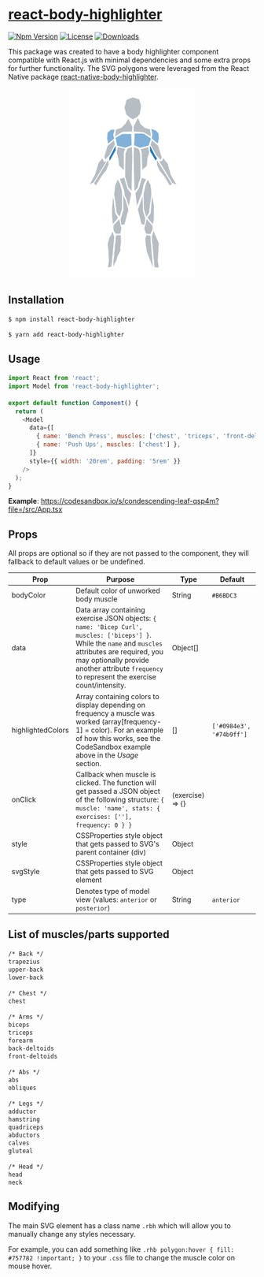 # [react-body-highlighter](https://www.npmjs.com/package/react-body-highlighter)

[![Npm Version][npm-version-image]][npm-version-url]
[![License][license-image]][license-url]
[![Downloads][downloads-image]][downloads-url]

This package was created to have a body highlighter component compatible with React.js with minimal dependencies and some extra props for further functionality. The SVG polygons were leveraged from the React Native package [react-native-body-highlighter](https://github.com/HichamELBSI/react-native-body-highlighter).

<p align="center">
  <img width="260" src="https://raw.githubusercontent.com/GV79/react-body-highlighter/master/image/anterior-example.png" alt="React Body Highlighter">
</p>

## Installation

```sh
$ npm install react-body-highlighter
```

```sh
$ yarn add react-body-highlighter
```

## Usage

```js
import React from 'react';
import Model from 'react-body-highlighter';

export default function Component() {
  return (
    <Model
      data={[
        { name: 'Bench Press', muscles: ['chest', 'triceps', 'front-deltoids'] },
        { name: 'Push Ups', muscles: ['chest'] },
      ]}
      style={{ width: '20rem', padding: '5rem' }}
    />
  );
}
```

**Example**: https://codesandbox.io/s/condescending-leaf-qsp4m?file=/src/App.tsx

## Props

All props are optional so if they are not passed to the component, they will fallback to default values or be undefined.

| Prop              | Purpose                                                                                     | Type             | Default                  |
| ----------------- | ------------------------------------------------------------------------------------------- | ---------------- | -----------------------  |
| bodyColor         | Default color of unworked body muscle                                                       | String           | `#B6BDC3`                |
| data              | Data array containing exercise JSON objects: `{ name: 'Bicep Curl', muscles: ['biceps'] }`. While the `name` and `muscles` attributes are required, you may optionally provide another attribute `frequency` to represent the exercise count/intensity.                       | Object[]         |                          |
| highlightedColors | Array containing colors to display depending on frequency a muscle was worked (array[frequency-1] = color). For an example of how this works, see the CodeSandbox example above in the *Usage* section.                                                                 | []               | `['#0984e3', '#74b9ff']` |
| onClick           | Callback when muscle is clicked. The function will get passed a JSON object of the following structure: `{ muscle: 'name', stats: { exercises: [''], frequency: 0 } }`                                                                                                 | (exercise) => {} |                         |
| style             | CSSProperties style object that gets passed to SVG's parent container (div)                 | Object           |                          |
| svgStyle          | CSSProperties style object that gets passed to SVG element                                  | Object           |                          |
| type              | Denotes type of model view (values: `anterior` or `posterior`)                              | String           | `anterior`               |

## List of muscles/parts supported

```
/* Back */
trapezius
upper-back
lower-back

/* Chest */
chest

/* Arms */
biceps
triceps
forearm
back-deltoids
front-deltoids

/* Abs */
abs
obliques

/* Legs */
adductor
hamstring
quadriceps
abductors
calves
gluteal

/* Head */
head
neck
```

## Modifying

The main SVG element has a class name `.rbh` which will allow you to manually change any styles necessary.

For example, you can add something like `.rhb polygon:hover { fill: #757782 !important; }` to your `.css` file to change the muscle color on mouse hover.

[license-image]: http://img.shields.io/npm/l/react-body-highlighter.svg
[license-url]: LICENSE
[downloads-image]: http://img.shields.io/npm/dm/react-body-highlighter.svg
[downloads-url]: http://npm-stat.com/charts.html?package=react-body-highlighter
[npm-version-image]: https://img.shields.io/npm/v/react-body-highlighter.svg
[npm-version-url]: https://www.npmjs.com/package/react-body-highlighter
